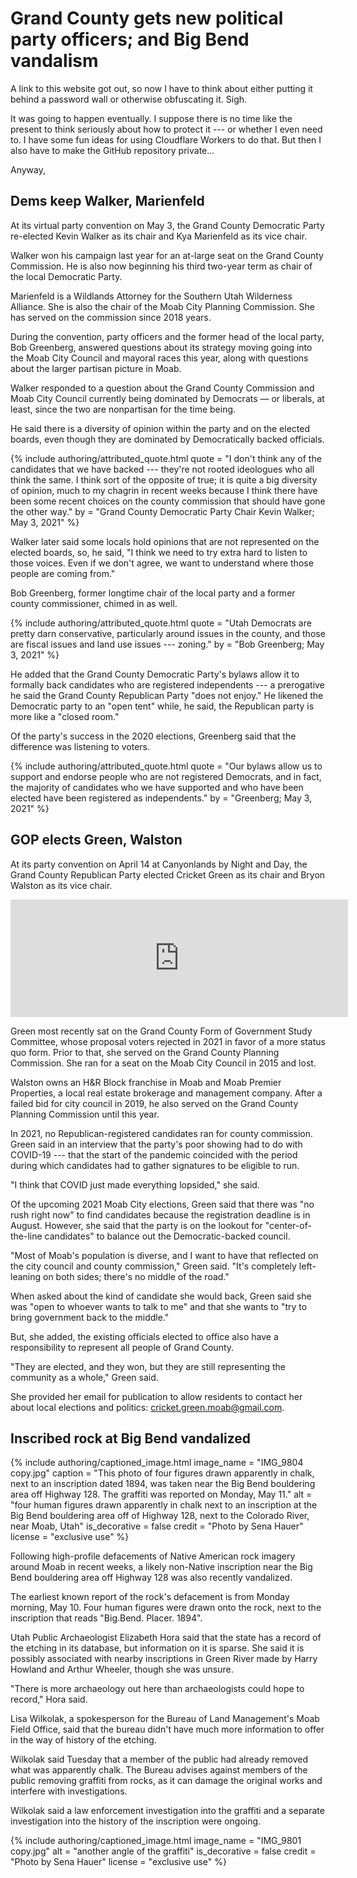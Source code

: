 # Grand County gets new political party officers; and Big Bend vandalism

A link to this website got out, so now I have to think about either putting it behind a password wall or otherwise obfuscating it. Sigh.

It was going to happen eventually. I suppose there is no time like the present to think seriously about how to protect it --- or whether I even need to. I have some fun ideas for using Cloudflare Workers to do that. But then I also have to make the GitHub repository private...

Anyway,

## Dems keep Walker, Marienfeld

At its virtual party convention on May 3, the Grand County Democratic Party re-elected Kevin Walker as its chair and Kya Marienfeld as its vice chair.

Walker won his campaign last year for an at-large seat on the Grand County Commission. He is also now beginning his third two-year term as chair of the local Democratic Party.

Marienfeld is a Wildlands Attorney for the Southern Utah Wilderness Alliance. She is also the chair of the Moab City Planning Commission. She has served on the commission since 2018 years.

During the convention, party officers and the former head of the local party, Bob Greenberg, answered questions about its strategy moving going into the Moab City Council and mayoral races this year, along with questions about the larger partisan picture in Moab.

Walker responded to a question about the Grand County Commission and Moab City Council currently being dominated by Democrats — or liberals, at least, since the two are nonpartisan for the time being.

He said there is a diversity of opinion within the party and on the elected boards, even though they are dominated by Democratically backed officials.

{% include authoring/attributed_quote.html
    quote = "I don't think any of the candidates that we have backed --- they're not rooted ideologues who all think the same. I think sort of the opposite of true; it is quite a big diversity of opinion, much to my chagrin in recent weeks because I think there have been some recent choices on the county commission that should have gone the other way."
    by = "Grand County Democratic Party Chair Kevin Walker; May 3, 2021"
%}

Walker later said some locals hold opinions that are not represented on the elected boards, so, he said, "I think we need to try extra hard to listen to those voices. Even if we don't agree, we want to understand where those people are coming from."

Bob Greenberg, former longtime chair of the local party and a former county commissioner, chimed in as well.

{% include authoring/attributed_quote.html
    quote = "Utah Democrats are pretty darn conservative, particularly around issues in the county, and those are fiscal issues and land use issues --- zoning."
    by = "Bob Greenberg; May 3, 2021"
%}

He added that the Grand County Democratic Party's bylaws allow it to formally back candidates who are registered independents --- a prerogative he said the Grand County Republican Party "does not enjoy." He likened the Democratic party to an "open tent" while, he said, the Republican party is more like a "closed room."

Of the party's success in the 2020 elections, Greenberg said that the difference was listening to voters.

{% include authoring/attributed_quote.html
    quote = "Our bylaws allow us to support and endorse people who are not registered Democrats, and in fact, the majority of candidates who we have supported and who have been elected have been registered as independents."
    by = "Greenberg; May 3, 2021"
%}

## GOP elects Green, Walston

At its party convention on April 14 at Canyonlands by Night and Day, the Grand County Republican Party elected Cricket Green as its chair and Bryon Walston as its vice chair.

<iframe src="https://www.facebook.com/plugins/post.php?href=https%3A%2F%2Fwww.facebook.com%2Fgrandcountygop%2Fposts%2F2038118233031693&width=540&show_text=true&appId=397044940866211&height=187" width="540" height="188" style="border:none;overflow:hidden" scrolling="no" frameborder="0" allowfullscreen="true" allow="autoplay; clipboard-write; encrypted-media; picture-in-picture; web-share"></iframe>

Green most recently sat on the Grand County Form of Government Study Committee, whose proposal voters rejected in 2021 in favor of a more status quo form. Prior to that, she served on the Grand County Planning Commission. She ran for a seat on the Moab City Council in 2015 and lost.

Walston owns an H&R Block franchise in Moab and Moab Premier Properties, a local real estate brokerage and management company. After a failed bid for city council in 2019, he also served on the Grand County Planning Commission until this year.

In 2021, no Republican-registered candidates ran for county commission. Green said in an interview that the party's poor showing had to do with COVID-19 --- that the start of the pandemic coincided with the period during which candidates had to gather signatures to be eligible to run.

"I think that COVID just made everything lopsided," she said.

Of the upcoming 2021 Moab City elections, Green said that there was "no rush right now" to find candidates because the registration deadline is in August. However, she said that the party is on the lookout for "center-of-the-line candidates" to balance out the Democratic-backed council.

"Most of Moab's population is diverse, and I want to have that reflected on the city council and county commission," Green said. "It's completely left-leaning on both sides; there's no middle of the road."

When asked about the kind of candidate she would back, Green said she was "open to whoever wants to talk to me" and that she wants to "try to bring government back to the middle."

But, she added, the existing officials elected to office also have a responsibility to represent all people of Grand County.

"They are elected, and they won, but they are still representing the community as a whole," Green said.

She provided her email for publication to allow residents to contact her about local elections and politics: [cricket.green.moab@gmail.com](mailto:cricket.green.moab@gmail.com).

## Inscribed rock at Big Bend vandalized

{% include authoring/captioned_image.html
    image_name = "IMG_9804 copy.jpg"
    caption = "This photo of four figures drawn apparently in chalk, next to an inscription dated 1894, was taken near the Big Bend bouldering area off Highway 128. The graffiti was reported on Monday, May 11."
    alt = "four human figures drawn apparently in chalk next to an inscription at the Big Bend bouldering area off of Highway 128, next to the Colorado River, near Moab, Utah"
    is_decorative = false
    credit = "Photo by Sena Hauer"
    license = "exclusive use"
%}

Following high-profile defacements of Native American rock imagery around Moab in recent weeks, a likely non-Native inscription near the Big Bend bouldering area off Highway 128 was also recently vandalized.

The earliest known report of the rock's defacement is from Monday morning, May 10. Four human figures were drawn onto the rock, next to the inscription that reads "Big.Bend. Placer. 1894".

Utah Public Archaeologist Elizabeth Hora said that the state has a record of the etching in its database, but information on it is sparse. She said it is possibly associated with nearby inscriptions in Green River made by Harry Howland and Arthur Wheeler, though she was unsure.

"There is more archaeology out here than archaeologists could hope to record," Hora said. 

Lisa Wilkolak, a spokesperson for the Bureau of Land Management's Moab Field Office, said that the bureau didn't have much more information to offer in the way of history of the etching.

Wilkolak said Tuesday that a member of the public had already removed what was apparently chalk. The Bureau advises against members of the public removing graffiti from rocks, as it can damage the original works and interfere with investigations.

Wilkolak said a law enforcement investigation into the graffiti and a separate investigation into the history of the inscription were ongoing.

{% include authoring/captioned_image.html
    image_name = "IMG_9801 copy.jpg"
    alt = "another angle of the graffiti"
    is_decorative = false
    credit = "Photo by Sena Hauer"
    license = "exclusive use"
%}
